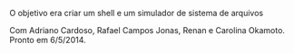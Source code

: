 O objetivo era criar um shell e um simulador de sistema de arquivos

Com Adriano Cardoso, Rafael Campos Jonas, Renan e Carolina Okamoto. Pronto em 6/5/2014.
